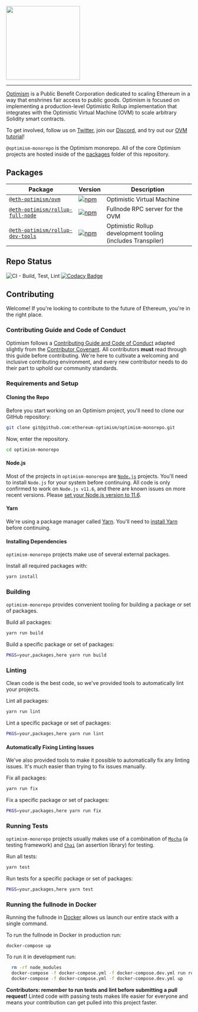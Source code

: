 <img src="https://i.imgur.com/258JDQy.jpg" width="200px" >

---

[Optimism](https://optimism.io/) is a Public Benefit Corporation dedicated to scaling Ethereum in a way that enshrines fair access to public goods. Optimism is focused on implementing a production-level Optimistic Rollup implementation that integrates with the Optimistic Virtual Machine (OVM) to scale arbitrary Solidity smart contracts.

To get involved, follow us on [Twitter](https://twitter.com/optimismPBC), join our [Discord](https://discord.gg/cf4AErQ), and try out our [OVM tutorial](https://github.com/ethereum-optimism/optimism-tutorial)!

`@optimism-monorepo` is the Optimism monorepo.
All of the core Optimism projects are hosted inside of the [packages](https://github.com/ethereum-optimism/optimism-monorepo/tree/master/packages) folder of this repository.

## Packages

| Package                                                        | Version                                                                                                                                 | Description                                                 |
|----------------------------------------------------------------|-----------------------------------------------------------------------------------------------------------------------------------------|-------------------------------------------------------------|
| [`@eth-optimism/ovm`](/packages/ovm)                           | [![npm](https://img.shields.io/npm/v/@eth-optimism/ovm.svg)](https://www.npmjs.com/package/@eth-optimism/ovm)                           | Optimistic Virtual Machine                                  |
| [`@eth-optimism/rollup-full-node`](/packages/rollup-full-node) | [![npm](https://img.shields.io/npm/v/@eth-optimism/rollup-full-node.svg)](https://www.npmjs.com/package/@eth-optimism/rollup-full-node) | Fullnode RPC server for the OVM                             |
| [`@eth-optimism/rollup-dev-tools`](/packages/rollup-dev-tools) | [![npm](https://img.shields.io/npm/v/@eth-optimism/rollup-dev-tools.svg)](https://www.npmjs.com/package/@eth-optimism/rollup-dev-tools) | Optimistic Rollup development tooling (includes Transpiler) |                                                       |

## Repo Status
![CI - Build, Test, Lint](https://github.com/ethereum-optimism/optimism-monorepo/workflows/CI%20-%20Build,%20Test,%20Lint/badge.svg?branch=master) [![Codacy Badge](https://api.codacy.com/project/badge/Grade/05852734abaf4567a864cdd19169d70b)](https://www.codacy.com/gh/ethereum-optimism/optimism-monorepo?utm_source=github.com&amp;utm_medium=referral&amp;utm_content=ethereum-optimism/optimism-monorepo&amp;utm_campaign=Badge_Grade)
## Contributing
Welcome! If you're looking to contribute to the future of Ethereum, you're in the right place.

### Contributing Guide and Code of Conduct
Optimism follows a [Contributing Guide and Code of Conduct](https://github.com/ethereum-optimism/optimism-monorepo/blob/master/.github/CONTRIBUTING.md) adapted slightly from the [Contributor Covenant](https://www.contributor-covenant.org/version/1/4/code-of-conduct.html).
All contributors **must** read through this guide before contributing.
We're here to cultivate a welcoming and inclusive contributing environment, and every new contributor needs to do their part to uphold our community standards.

### Requirements and Setup
#### Cloning the Repo
Before you start working on an Optimism project, you'll need to clone our GitHub repository:

```sh
git clone git@github.com:ethereum-optimism/optimism-monorepo.git
```

Now, enter the repository.

```sh
cd optimism-monorepo
```

#### Node.js
Most of the projects in `optimism-monorepo` are [`Node.js`](https://nodejs.org/en/) projects.
You'll need to install `Node.js` for your system before continuing.
All code is only confirmed to work on `Node.js v11.6`, and there are known issues on more recent versions. Please [set your Node.js version to 11.6](https://stackoverflow.com/a/23569481). 

#### Yarn
We're using a package manager called [Yarn](https://yarnpkg.com/en/).
You'll need to [install Yarn](https://yarnpkg.com/en/docs/install) before continuing.

#### Installing Dependencies
`optimism-monorepo` projects make use of several external packages.

Install all required packages with:

```sh
yarn install
```

### Building
`optimism-monorepo` provides convenient tooling for building a package or set of packages.

Build all packages:

```sh
yarn run build
```

Build a specific package or set of packages:

```sh
PKGS=your,packages,here yarn run build
```

### Linting
Clean code is the best code, so we've provided tools to automatically lint your projects.

Lint all packages:

```sh
yarn run lint
```

Lint a specific package or set of packages:

```sh
PKGS=your,packages,here yarn run lint
```

#### Automatically Fixing Linting Issues
We've also provided tools to make it possible to automatically fix any linting issues.
It's much easier than trying to fix issues manually.

Fix all packages:

```sh
yarn run fix
```

Fix a specific package or set of packages:

```sh
PKGS=your,packages,here yarn run fix
```

### Running Tests
`optimism-monorepo` projects usually makes use of a combination of [`Mocha`](https://mochajs.org/) (a testing framework) and [`Chai`](https://www.chaijs.com/) (an assertion library) for testing.

Run all tests:

```sh
yarn test
```

Run tests for a specific package or set of packages:

```sh
PKGS=your,packages,here yarn test
```

### Running the fullnode in Docker
Running the fullnode in [Docker](https://www.docker.com/) allows us launch our entire stack with a single command. 

To run the fullnode in Docker in production run:

`docker-compose up`

To run it in development run:

```sh
  rm -rf node_modules
  docker-compose -f docker-compose.yml -f docker-compose.dev.yml run rollup-full-node yarn
  docker-compose -f docker-compose.yml -f docker-compose.dev.yml up
```

**Contributors: remember to run tests and lint before submitting a pull request!**
Linted code with passing tests makes life easier for everyone and means your contribution can get pulled into this project faster.
